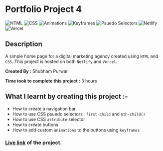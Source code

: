 # Portfolio Project 4

![HTML](https://img.shields.io/badge/-HTML-red)
![CSS](https://img.shields.io/badge/-CSS-brightgreen)
![Animations](https://img.shields.io/badge/-Animations-orange)
![Keyframes](https://img.shields.io/badge/-Keyframes-yellow)
![Psuedo Selectors](https://img.shields.io/badge/-Psuedo%20Selectors-blue)
![Netlify](https://img.shields.io/badge/-Netlify-green)
![Vercel](https://img.shields.io/badge/-Vercel-blueviolet)

## Description

A simple home page for a digital marketing agency created using
`HTML` and `CSS`. This project is hosted on both `Netlify` and `Vercel`.

**Created By :** Shubham Purwar

**Time took to complete this project :** 3 hours

## What I learnt by creating this project :-

- How to create a navigation bar
- How to use CSS psuedo selectors `:first-child` and `nth-child()`
- How to use CSS `attribute` selector
- How to create buttons
- How to add custom `animations` to the buttons using `keyframes`

### [**Live link**](https://portfolio-project-4-chi.vercel.app/) of the project.
